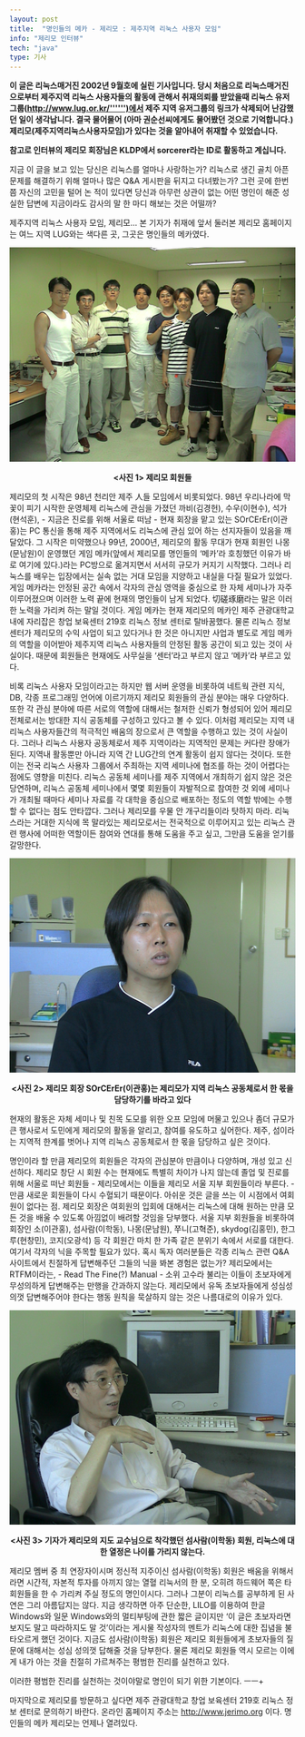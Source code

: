 ```yaml
---
layout: post
title:  "명인들의 메카 - 제리모 : 제주지역 리눅스 사용자 모임"
info: "제리모 인터뷰"
tech: "java"
type: 기사
---
```


**이 글은 리눅스매거진 2002년 9월호에 실린 기사입니다. 당시 처음으로 리눅스매거진으로부터 제주지역 리눅스 사용자들의 활동에 관해서 취재의뢰를 받았을때 리눅스 유저그룹(http://www.lug.or.kr/'''''')에서 제주 지역 유저그룹의 링크가 삭제되어 난감했던 일이 생각납니다. 결국 물어물어 (아마 권순선씨에게도 물어봤던 것으로 기억합니다.) 제리모(제주지역리눅스사용자모임)가 있다는 것을 알아내어 취재할 수 있었습니다.**

**참고로 인터뷰의 제리모 회장님은 KLDP에서 sorcerer라는 ID로 활동하고 계십니다.**

지금 이 글을 보고 있는 당신은 리눅스를 얼마나 사랑하는가? 리눅스로 생긴 골치 아픈 문제를 해결하기 위해 얼마나 많은 Q&A 게시판을 뒤지고 다녀봤는가? 그런 곳에 한번쯤 자신의 고민을 털어 논 적이 있다면 당신과 아무런 상관이 없는 어떤 명인이 해준 성실한 답변에 지금이라도 감사의 말 한 마디 해보는 것은 어떨까? 

제주지역 리눅스 사용자 모임, 제리모... 본 기자가 취재에 앞서 둘러본 제리모 홈페이지는 여느 지역 LUG와는 색다른 곳, 그곳은 명인들의 메카였다.

![제리모 회원들](/assets/img/jerimo_DVC00007.JPG)

**<center><사진 1> 제리모 회원들</center>**

제리모의 첫 시작은 98년 천리안 제주 人들 모임에서 비롯되었다. 98년 우리나라에 막 꽃이 피기 시작한 운영체제 리눅스에 관심을 가졌던 까비(김경헌), 수우(이현수), 석가(현석훈), - 지금은 진로를 위해 서울로 떠남 - 현재 회장을 맡고 있는 SOrCErEr(이관홍)는 PC 통신을 통해 제주 지역에서도 리눅스에 관심 있어 하는 선지자들이 있음을 깨달았다. 그 시작은 미약했으나 99년, 2000년, 제리모의 활동 무대가 현재 회원인 나몽(문남원)이 운영했던 게임 메카(앞에서 제리모를 명인들의 ‘메카’라 호칭했던 이유가 바로 여기에 있다.)라는 PC방으로 옮겨지면서 서서히 규모가 커지기 시작했다. 그러나 리눅스를 배우는 입장에서는 실속 없는 거대 모임을 지양하고 내실을 다질 필요가 있었다. 게임 메카라는 안정된 공간 속에서 각자의 관심 영역을 중심으로 한 자체 세미나가 자주 이루어졌으며 이러한 노력 끝에 현재의 명인들이 남게 되었다. 切磋琢磨라는 말은 이러한 노력을 가리켜 하는 말일 것이다. 게임 메카는 현재 제리모의 메카인 제주 관광대학교내에 자리잡은 창업 보육센터 219호 리눅스 정보 센터로 탈바꿈했다. 물론 리눅스 정보 센터가 제리모의 수익 사업이 되고 있다거나 한 것은 아니지만 사업과 별도로 게임 메카의 역할을 이어받아 제주지역 리눅스 사용자들의 안정된 활동 공간이 되고 있는 것이 사실이다. 때문에 회원들은 현재에도 사무실을 ‘센터’라고 부르지 않고 ‘메카’라 부르고 있다.

비록 리눅스 사용자 모임이라고는 하지만 웹 서버 운영을 비롯하여 네트웍 관련 지식, DB, 각종 프로그래밍 언어에 이르기까지 제리모 회원들의 관심 분야는 매우 다양하다. 또한 각 관심 분야에 따른 서로의 역할에 대해서는 철저한 신뢰가 형성되어 있어 제리모 전체로서는 방대한 지식 공동체를 구성하고 있다고 볼 수 있다. 이처럼 제리모는 지역 내 리눅스 사용자들간의 적극적인 배움의 장으로서 큰 역할을 수행하고 있는 것이 사실이다. 그러나 리눅스 사용자 공동체로서 제주 지역이라는 지역적인 문제는 커다란 장애가 된다. 지역내 활동뿐만 아니라 지역 간 LUG간의 연계 활동이 쉽지 않다는 것이다. 또한 이는 전국 리눅스 사용자 그룹에서 주최하는 지역 세미나에 협조를 하는 것이 어렵다는 점에도 영향을 미친다. 리눅스 공동체 세미나를 제주 지역에서 개최하기 쉽지 않은 것은 당연하며, 리눅스 공동체 세미나에서 몇몇 회원들이 자발적으로 참여한 것 외에 세미나가 개최될 때마다 세미나 자료를 각 대학을 중심으로 배포하는 정도의 역할 밖에는 수행 할 수 없다는 점도 안타깝다. 그러나 제리모를 우물 안 개구리들이라 탓하지 마라. 리눅스라는 거대한 지식에 목 말라있는 제리모로서는 전국적으로 이루어지고 있는 리눅스 관련 행사에 어떠한 역할이든 참여와 연대를 통해 도움을 주고 싶고, 그만큼 도움을 얻기를 갈망한다. 

![제리모 이관홍 회장](/assets/img/jerimo_DVC00002.JPG)

**<center><사진 2> 제리모 회장 SOrCErEr(이관홍)는 제리모가 지역 리눅스 공동체로서 한 몫을 담당하기를 바라고 있다</center>**

현재의 활동은 자체 세미나 및 친목 도모를 위한 오프 모임에 머물고 있으나 좀더 규모가 큰 행사로서 도민에게 제리모의 활동을 알리고, 참여를 유도하고 싶어한다. 제주, 섬이라는 지역적 한계를 벗어나 지역 리눅스 공동체로서 한 몫을 담당하고 싶은 것이다. 

명인이라 할 만큼 제리모의 회원들은 각자의 관심분야 만큼이나 다양하며, 개성 있고 신선하다. 제리모 창단 시 회원 수는 현재에도 특별히 차이가 나지 않는데 졸업 및 진로를 위해 서울로 떠난 회원들 - 제리모에서는 이들을 제리모 서울 지부 회원들이라 부른다. - 만큼 새로운 회원들이 다시 수혈되기 때문이다. 아쉬운 것은 글을 쓰는 이 시점에서 여회원이 없다는 점. 제리모 회장은 여회원의 입회에 대해서는 리눅스에 대해 원하는 만큼 모든 것을 배울 수 있도록 아낌없이 배려할 것임을 당부했다. 
서울 지부 회원들을  비롯하여 회장인 소(이관홍), 섬사람(이학동), 나몽(문남원), 쭈니(고혁준), skydog(김홍민), 한그루(현창민), 코지(오광석) 등 각 회원간 마치 한 가족 같은 분위기 속에서 서로를 대한다. 여기서 각자의 닉을 주목할 필요가 있다. 혹시 독자 여러분들은 각종 리눅스 관련 Q&A 사이트에서 친절하게 답변해주던 그들의 닉을 봐본 경험은 없는가? 제리모에서는 RTFM이라는, - Read The Fine(?) Manual - 소위 고수라 불리는 이들이 초보자에게 무성의하게 답변해주는 만행을 간과하지 않는다. 제리모에서 유독 초보자들에게 성심성의껏 답변해주어야 한다는 행동 원칙을 묵살하지 않는 것은 나름대로의 이유가 있다.

![섬사람 이학동 회원](/assets/img/jerimo_DVC00004.JPG)

**<center><사진 3> 기자가 제리모의 지도 교수님으로 착각했던 섬사람(이학동) 회원, 리눅스에 대한 열정은 나이를 가리지 않는다.</center>**

제리모 멤버 중 최 연장자이시며 정신적 지주이신 섬사람(이학동) 회원은 배움을 위해서라면 시간적, 자본적 투자를 아끼지 않는 열혈 리눅서의 한 분, 오히려 하드웨어 쪽은 타 회원들을 한 수 가리켜 주실 정도의 명인이시다. 그러나 그분이 리눅스를 공부하게 된 사연은 그리 아름답지는 않다. 지금 생각하면 아주 단순한, LILO를 이용하여 한글 Windows와 일문 Windows와의 멀티부팅에 관한 짧은 글이지만 ‘이 글은 초보자라면 보지도 말고 따라하지도 말 것’이라는 게시물 작성자의 멘트가 리눅스에 대한 집념을 불타오르게 했던 것이다. 지금도 섬사람(이학동) 회원은 제리모 회원들에게 초보자들의 질문에 대해서는 성심 성의껏 답해줄 것을 당부한다. 물론 제리모 회원들 역시 모르는 이에게 내가 아는 것을 친절히 가르쳐주는 평범한 진리를 실천하고 있다.

이러한 평범한 진리를 실천하는 것이야말로 명인이 되기 위한 기본이다. ㅡㅡ+

마지막으로 제리모를 방문하고 싶다면 제주 관광대학교 창업 보육센터 219호 리눅스 정보 센터로 문의하기 바란다. 온라인 홈페이지 주소는 http://www.jerimo.org 이다. 명인들의 메카 제리모는 언제나 열려있다.


